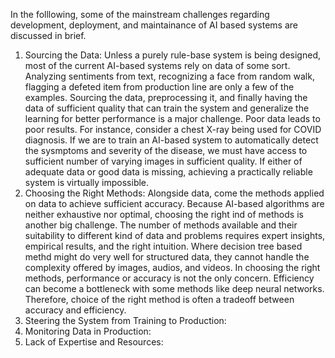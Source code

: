 In the folllowing, some of the mainstream challenges regarding development, deployment, and maintainance of AI based systems are discussed in brief.

1. Sourcing the Data: Unless a purely rule-base system is being designed, most of the current AI-based systems rely on data of some sort. Analyzing sentiments from text, recognizing a face from random walk, flagging a defeted item from production line are only a few of the examples. Sourcing the data, preprocessing it, and finally having the data of sufficient quality that can train the system and generalize the learning for better performance is a major challenge. Poor data leads to poor results. For instance, consider a chest X-ray being used for COVID diagnosis. If we are to train an AI-based system to automatically detect the sysmptoms and severity of the disease, we must have access to sufficient number of varying images in sufficient quality. If either of adequate data or good data is missing, achieving a practically reliable system is virtually impossible.
2. Choosing the Right Methods: Alongside data, come the methods applied on data to achieve sufficient accuracy. Because AI-based algorithms are neither exhaustive nor optimal, choosing the right ind of methods is another big challenge. The number of methods available and their suitability to different kind of data and problems requires expert insights, empirical results, and the right intuition. Where decision tree based methd might do very well for structured data, they cannot handle the complexity offered by images, audios, and videos. In choosing the right methods, performance or accuracy is not the only concern. Efficiency can become a bottleneck with some methods like deep neural networks. Therefore, choice of the right method is often a tradeoff between accuracy and efficiency.
3. Steering the System from Training to Production:
4. Monitoring Data in Production:
5. Lack of Expertise and Resources:
